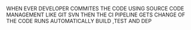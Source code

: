 WHEN EVER DEVELOPER COMMITES THE CODE USING SOURCE CODE MANAGEMENT LIKE
GIT SVN THEN THE CI PIPELINE GETS CHANGE OF THE CODE RUNS AUTOMATICALLY BUILD ,TEST AND DEP
